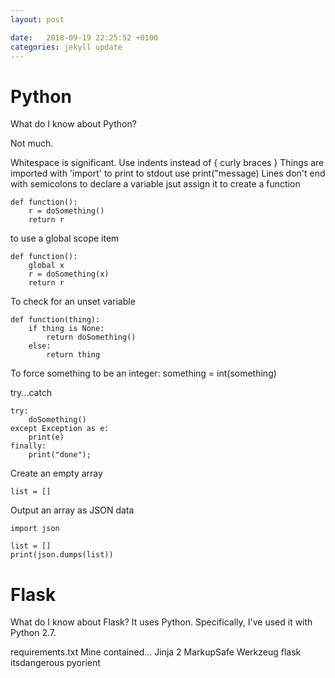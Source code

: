 ```yaml
---
layout: post

date:   2018-09-19 22:25:52 +0100
categories: jekyll update
---
```

Python
======

What do I know about Python?

Not much.

Whitespace is significant. Use indents instead of { curly braces }
Things are imported with 'import' to print to stdout use
print(\"message) Lines don't end with semicolons to declare a variable
jsut assign it to create a function

    def function():
        r = doSomething()
        return r

to use a global scope item

    def function():
        global x
        r = doSomething(x)
        return r

To check for an unset variable

    def function(thing):
        if thing is None:
            return doSomething()
        else:
            return thing

To force something to be an integer: something = int(something)

try\...catch

    try:
        doSomething()
    except Exception as e:
        print(e)
    finally:
        print("done");

Create an empty array

    list = []

Output an array as JSON data

    import json

    list = []
    print(json.dumps(list))

Flask
=====

What do I know about Flask? It uses Python. Specifically, I've used it
with Python 2.7.

requirements.txt Mine contained\... Jinja 2 MarkupSafe Werkzeug flask
itsdangerous pyorient

